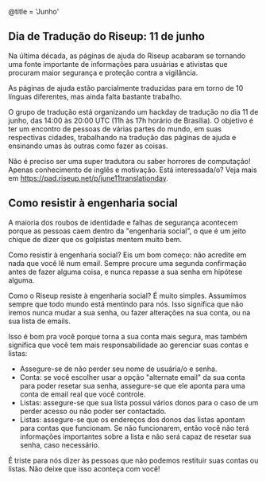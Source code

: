 @title = 'Junho'

Dia de Tradução do Riseup: 11 de junho
------------------------------------------------

Na última década, as páginas de ajuda do Riseup acabaram se tornando uma fonte importante de informações para usuárias e ativistas que procuram maior segurança e proteção contra a vigilância.

As páginas de ajuda estão parcialmente traduzidas para em torno de 10 línguas diferentes, mas ainda falta bastante trabalho.

O grupo de tradução está organizando um hackday de tradução no dia 11 de junho, das 14:00 às 20:00 UTC (11h às 17h horário de Brasília). O objetivo é ter um encontro de pessoas de várias partes do mundo, em suas respectivas cidades, trabalhando na tradução das páginas de ajuda e ensinando umas às outras como fazer as coisas.

Não é preciso ser uma super tradutora ou saber horrores de computação! Apenas conhecimento de inglês e motivação. Está interessada/o? Veja mais em https://pad.riseup.net/p/june11translationday.

Como resistir à engenharia social
------------------------------------------------

A maioria dos roubos de identidade e falhas de segurança acontecem porque as pessoas caem dentro da "engenharia social", o que é um jeito chique de dizer que os golpistas mentem muito bem.

Como resistir à engenharia social? Eis um bom começo: não acredite em nada que você lê num email. Sempre procure uma segunda confirmação antes de fazer alguma coisa, e nunca repasse a sua senha em hipótese alguma.

Como o Riseup resiste à engenharia social? É muito simples. Assumimos sempre que todo mundo está mentindo para nós. Isso significa que não iremos nunca mudar a sua senha, ou fazer alterações na sua conta, ou na sua lista de emails.

Isso é bom pra você porque torna a sua conta mais segura, mas também significa que você tem mais responsabilidade ao gerenciar suas contas e listas:

* Assegure-se de não perder seu nome de usuária/o e senha.
* Conta: se você escolher usar a opção "alternate email" da sua conta para poder resetar sua senha, assegure-se que ele aponta para uma conta de email real que você controle.
* Listas: assegure-se que sua lista possui vários donos para o caso de um perder acesso ou não poder ser contactado.
* Listas: assegure-se que os endereços dos donos das listas apontam para contas que funcionam. Se não funcionarem, então você não terá informações importantes sobre a lista e não será capaz de resetar sua senha, caso necessário.

É triste para nós dizer às pessoas que não podemos restituir suas contas ou listas. Não deixe que isso aconteça com você!
